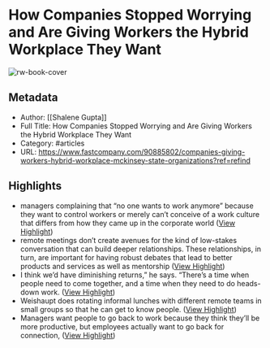 # How Companies Stopped Worrying and Are Giving Workers the Hybrid Workplace They Want

![rw-book-cover](https://images.fastcompany.net/image/upload/w_1280,f_auto,q_auto,fl_lossy/wp-cms/uploads/2023/04/p-1-90885802-the-future-is-hybrid.jpg)

## Metadata
- Author: [[Shalene Gupta]]
- Full Title: How Companies Stopped Worrying and Are Giving Workers the Hybrid Workplace They Want
- Category: #articles
- URL: https://www.fastcompany.com/90885802/companies-giving-workers-hybrid-workplace-mckinsey-state-organizations?ref=refind

## Highlights
- managers complaining that “no one wants to work anymore” because they want to control workers or merely can’t conceive of a work culture that differs from how they came up in the corporate world ([View Highlight](https://read.readwise.io/read/01h1tg9gpn59h4trhzxnh4sf8b))
- remote meetings don’t create avenues for the kind of low-stakes conversation that can build deeper relationships. These relationships, in turn, are important for having robust debates that lead to better products and services as well as mentorship ([View Highlight](https://read.readwise.io/read/01h1tga7tz167g7e5wz6txvd9q))
- I think we’d have diminishing returns,” he says. “There’s a time when people need to come together, and a time when they need to do heads-down work. ([View Highlight](https://read.readwise.io/read/01h1tgbfs75jfs3e4h4ve5er1j))
- Weishaupt does rotating informal lunches with different remote teams in small groups so that he can get to know people. ([View Highlight](https://read.readwise.io/read/01h1tgcs0b6wp5vnn8xc33q5sd))
- Managers want people to go back to work because they think they’ll be more productive, but employees actually want to go back for connection, ([View Highlight](https://read.readwise.io/read/01h1tgdc65h54ntqjr3srjs60s))
